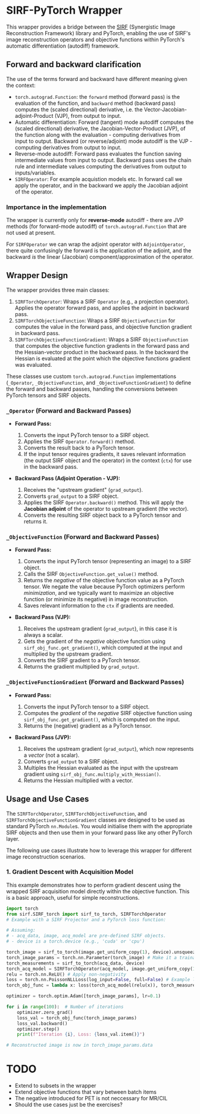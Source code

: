 # SIRF-PyTorch Wrapper
This wrapper provides a bridge between the [SIRF](https://github.com/SyneRBI/SIRF) (Synergistic Image Reconstruction Framework) library and PyTorch, enabling the use of SIRF's image reconstruction operators and objective functions within PyTorch's automatic differentiation (autodiff) framework. 

## Forward and backward clarification

The use of the terms forward and backward have different meaning given the context:
* `torch.autograd.Function`: the `forward` method (forward pass) is the evaluation of the function, and `backward` method (backward pass) computes the (scaled directional) derivative, i.e. the Vector-Jacobian-adjoint-Product (VJP), from output to input.
* Automatic differentiation: Forward (tangent) mode autodiff computes the (scaled directional) derivative, the Jacobian-Vector-Product (JVP), of the function along with the evaluation - computing derivatives from input to output. Backward (or reverse/adjoint) mode autodiff is the VJP - computing derivatives from output to input.
* Reverse-mode autodiff: Forward pass evaluates the function saving intermediate values from input to output. Backward pass uses the chain rule and intermediate values computing the derivatives from output to inputs/variables.
* `SIRFOperator`: For example acquistion models etc. In forward call we apply the operator, and in the backward we apply the Jacobian adjoint of the operator.

### Importance in the implementation

The wrapper is currently only for **reverse-mode** autodiff - there are JVP methods (for forward-mode autodiff) of `torch.autograd.Function` that are not used at present.

For `SIRFOperator` we can wrap the adjoint operator with `AdjointOperator`, there quite confusingly the forward is the application of the adjoint, and the backward *is* the linear (Jacobian) component/approximation of the operator.

## Wrapper Design

The wrapper provides three main classes:

1.  `SIRFTorchOperator`: Wraps a SIRF `Operator` (e.g., a projection operator). Applies the operator forward pass, and applies the adjoint in backward pass.
2.  `SIRFTorchObjectiveFunction`: Wraps a SIRF `ObjectiveFunction` for computes the value in the forward pass, and objective function gradient in backward pass.
3.  `SIRFTorchObjectiveFunctionGradient`: Wraps a SIRF `ObjectiveFunction` that computes the objective function gradients in the forward pass and the Hessian-vector product in the backward pass. In the backward the Hessian is evaluated at the point which the objective functions gradient was evaluated.

These classes use custom `torch.autograd.Function` implementations (`_Operator`, `_ObjectiveFunction`, and `_ObjectiveFunctionGradient`) to define the forward and backward passes, handling the conversions between PyTorch tensors and SIRF objects.

### `_Operator` (Forward and Backward Passes)

*   **Forward Pass:**
    1.  Converts the input PyTorch tensor to a SIRF object.
    2.  Applies the SIRF `Operator.forward()` method.
    3.  Converts the result back to a PyTorch tensor.
    4.  If the input tensor requires gradients, it saves relevant information (the output SIRF object and the operator) in the context (`ctx`) for use in the backward pass.

*   **Backward Pass (Adjoint Operation - VJP):**
    1.  Receives the "upstream gradient" (`grad_output`).
    2.  Converts `grad_output` to a SIRF object.
    3.  Applies the SIRF `Operator.backward()` method. This will apply the **Jacobian adjoint** of the operator to upstream gradient (the vector).
    4.  Converts the resulting SIRF object back to a PyTorch tensor and returns it.

### `_ObjectiveFunction` (Forward and Backward Passes)

*   **Forward Pass:**
    1.  Converts the input PyTorch tensor (representing an image) to a SIRF object.
    2.  Calls the SIRF `ObjectiveFunction.get_value()` method.
    3.  Returns the *negative* of the objective function value as a PyTorch tensor. We negate the value because PyTorch optimizers perform *minimization*, and we typically want to maximize an objective function (or minimize its negative) in image reconstruction.
    4. Saves relevant information to the `ctx` if gradients are needed.

*   **Backward Pass (VJP):**
    1.  Receives the upstream gradient (`grad_output`), in this case it is always a scalar.
    2.  Gets the gradient of the *negative* objective function using `sirf_obj_func.get_gradient()`, which computed at the input and multiplied by the upstream gradient.
    3.  Converts the SIRF gradient to a PyTorch tensor.
    4.  Returns the gradient multiplied by `grad_output`.


### `_ObjectiveFunctionGradient` (Forward and Backward Passes)

*   **Forward Pass:**
    1.  Converts the input PyTorch tensor to a SIRF object.
    2.  Computes the *gradient* of the *negative* SIRF objective function using `sirf_obj_func.get_gradient()`, which is computed on the input.
    3.  Returns the (negative) gradient as a PyTorch tensor.

*   **Backward Pass (JVP):**
    1.  Receives the upstream gradient (`grad_output`), which now represents a *vector* (not a scalar).
    2.  Converts `grad_output` to a SIRF object.
    3.  Multiples the Hessian evaluated as the input with the upstream gradient using `sirf_obj_func.multiply_with_Hessian()`.
    4. Returns the Hessian multiplied with a vector.

## Usage and Use Cases

The `SIRFTorchOperator`, `SIRFTorchObjectiveFunction`, and `SIRFTorchObjectiveFunctionGradient` classes are designed to be used as standard PyTorch `nn.Module`s.  You would initialise them with the appropriate SIRF objects and then use them in your forward pass like any other PyTorch layer.

The following use cases illustrate how to leverage this wrapper for different image reconstruction scenarios.

### 1. Gradient Descent with Acquisition Model

This example demonstrates how to perform gradient descent using the wrapped SIRF acquisition model directly within the objective function. This is a basic approach, useful for simple reconstructions.

```python
import torch
from sirf.SIRF_torch import sirf_to_torch, SIRFTorchOperator
# Example with a SIRF Projector and a PyTorch loss function:

# Assuming:
# - acq_data, image, acq_model are pre-defined SIRF objects.
# - device is a torch.device (e.g., 'cuda' or 'cpu')

torch_image = sirf_to_torch(image.get_uniform_copy(1), device).unsqueeze(0)  # Initial image
torch_image_params = torch.nn.Parameter(torch_image) # Make it a trainable parameter
torch_measurements = sirf_to_torch(acq_data, device)
torch_acq_model = SIRFTorchOperator(acq_model, image.get_uniform_copy(1))
relu = torch.nn.ReLU() # Apply non-negativity
loss = torch.nn.PoissonNLLLoss(log_input=False, full=False) # Example loss
torch_obj_func = lambda x: loss(torch_acq_model(relu(x)), torch_measurements)

optimizer = torch.optim.Adam([torch_image_params], lr=0.1)

for i in range(100):  # Number of iterations
    optimizer.zero_grad()
    loss_val = torch_obj_func(torch_image_params)
    loss_val.backward()
    optimizer.step()
    print(f"Iteration {i}, Loss: {loss_val.item()}")

# Reconstructed image is now in torch_image_params.data
```

# TODO

* Extend to subsets in the wrapper
* Extend objective functions that vary between batch items
* The negative introduced for PET is not neccessary for MR/CIL
* Should the use cases just be the exercises?
